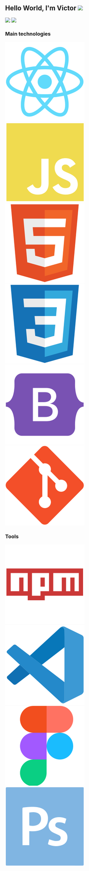 ## Hello World, I'm Victor  [![](https://github.com/TheDudeThatCode/TheDudeThatCode/raw/master/Assets/Earth.gif)](https://github.com/TheDudeThatCode/TheDudeThatCode/blob/master/Assets/Earth.gif)
[![](https://camo.githubusercontent.com/c00f87aeebbec37f3ee0857cc4c20b21fefde8a96caf4744383ebfe44a47fe3f/68747470733a2f2f696d672e736869656c64732e696f2f62616467652f2d4c696e6b6564496e2d2532333030373742353f7374796c653d666f722d7468652d6261646765266c6f676f3d6c696e6b6564696e266c6f676f436f6c6f723d7768697465)](https://www.linkedin.com/in/victor-lira-front-end/)  [![](https://camo.githubusercontent.com/927d6b3961fa048ff7303daf291cb5869dfa25018997cf8c1373c2f6a85b1458/68747470733a2f2f696d672e736869656c64732e696f2f62616467652f2d476d61696c2d2532333333333f7374796c653d666f722d7468652d6261646765266c6f676f3d676d61696c266c6f676f436f6c6f723d7768697465)](mailto:shareedq123@gmail.com)
### Main technologies

  ![Lari-React](https://raw.githubusercontent.com/devicons/devicon/master/icons/react/react-original.svg)    ![Lari-Js](https://raw.githubusercontent.com/devicons/devicon/master/icons/javascript/javascript-plain.svg)    ![Lari-HTML](https://raw.githubusercontent.com/devicons/devicon/master/icons/html5/html5-original.svg)  ![Lari-CSS](https://raw.githubusercontent.com/devicons/devicon/master/icons/css3/css3-original.svg)  ![Lari-Bootstrap](https://raw.githubusercontent.com/devicons/devicon/master/icons/bootstrap/bootstrap-plain.svg)  ![Lari-git](https://raw.githubusercontent.com/devicons/devicon/master/icons/git/git-plain.svg)  

### Tools

   ![npm](https://github.com/devicons/devicon/raw/master/icons/npm/npm-original-wordmark.svg)  ![vscode](https://github.com/devicons/devicon/raw/master/icons/vscode/vscode-original.svg)  ![figma](https://github.com/devicons/devicon/raw/master/icons/figma/figma-original.svg)  ![photoshop](https://github.com/devicons/devicon/raw/master/icons/photoshop/photoshop-plain.svg)
